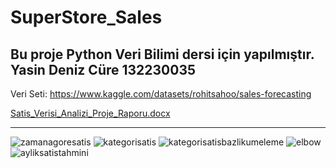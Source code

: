 # SuperStore_Sales
Bu proje Python Veri Bilimi dersi için yapılmıştır. Yasin Deniz Cüre 132230035
----------------------------------------------------------------------------
Veri Seti: https://www.kaggle.com/datasets/rohitsahoo/sales-forecasting

[Satis_Verisi_Analizi_Proje_Raporu.docx](https://github.com/user-attachments/files/20716476/Satis_Verisi_Analizi_Proje_Raporu.docx)

----------------------------------------------------------------------------
![zamanagoresatis](https://github.com/user-attachments/assets/67896327-bdbb-4c65-b086-7ef1da6b46a8)
![kategorisatis](https://github.com/user-attachments/assets/4d80f451-41e7-4951-a2f9-1ce9c034a8d2)
![kategorisatisbazlikumeleme](https://github.com/user-attachments/assets/03a904bd-0448-4fad-b932-8775f97a4e35)
![elbow](https://github.com/user-attachments/assets/48cb0703-f09f-4515-914d-792ec605a76e)
![ayliksatistahmini](https://github.com/user-attachments/assets/5b91928b-7e51-4beb-9b79-0c448d3210af)

